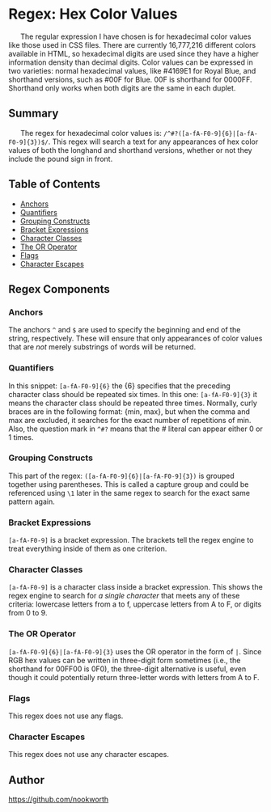 # Regex: Hex Color Values

&nbsp;&nbsp;&nbsp;&nbsp;&nbsp;&nbsp;The regular expression I have chosen is for hexadecimal color values like those used in CSS files. There are currently 16,777,216 different colors available in HTML, so hexadecimal digits are used since they have a higher information density than decimal digits. Color values can be expressed in two varieties: normal hexadecimal values, like #4169E1 for Royal Blue, and shorthand versions, such as #00F for Blue. 00F is shorthand for 0000FF. Shorthand only works when both digits are the same in each duplet.

## Summary

&nbsp;&nbsp;&nbsp;&nbsp;&nbsp;&nbsp;The regex for hexadecimal color values is: `/^#?([a-fA-F0-9]{6}|[a-fA-F0-9]{3})$/`. This regex will search a text for any appearances of hex color values of both the longhand and shorthand versions, whether or not they include the pound sign in front.

## Table of Contents

- [Anchors](#anchors)
- [Quantifiers](#quantifiers)
- [Grouping Constructs](#grouping-constructs)
- [Bracket Expressions](#bracket-expressions)
- [Character Classes](#character-classes)
- [The OR Operator](#the-or-operator)
- [Flags](#flags)
- [Character Escapes](#character-escapes)

## Regex Components

### **Anchors**

The anchors `^` and `$` are used to specify the beginning and end of the string, respectively. These will ensure that only appearances of color values that are _not_ merely substrings of words will be returned.

### **Quantifiers**

In this snippet: `[a-fA-F0-9]{6}` the {6} specifies that the preceding character class should be repeated six times. In this one: `[a-fA-F0-9]{3}` it means the character class should be repeated three times. Normally, curly braces are in the following format: {min, max}, but when the comma and max are excluded, it searches for the exact number of repetitions of min. Also, the question mark in `^#?` means that the # literal can appear either 0 or 1 times.

### **Grouping Constructs**

This part of the regex: `([a-fA-F0-9]{6}|[a-fA-F0-9]{3})` is grouped together using parentheses. This is called a capture group and could be referenced using `\1` later in the same regex to search for the exact same pattern again.

### **Bracket Expressions**

`[a-fA-F0-9]` is a bracket expression. The brackets tell the regex engine to treat everything inside of them as one criterion.

### **Character Classes**

`[a-fA-F0-9]` is a character class inside a bracket expression. This shows the regex engine to search for _a single character_ that meets any of these criteria: lowercase letters from a to f, uppercase letters from A to F, or digits from 0 to 9.

### **The OR Operator**

`[a-fA-F0-9]{6}|[a-fA-F0-9]{3}` uses the OR operator in the form of `|`. Since RGB hex values can be written in three-digit form sometimes (i.e., the shorthand for 00FF00 is 0F0), the three-digit alternative is useful, even though it could potentially return three-letter words with letters from A to F.

### **Flags**

This regex does not use any flags.

### **Character Escapes**

This regex does not use any character escapes.

## Author

https://github.com/nookworth
